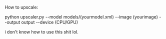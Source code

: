 How to upscale:

python upscaler.py --model models/(yourmodel.xml) --image (yourimage) --output output --device (CPU/GPU)

i don't know how to use this shit lol.
